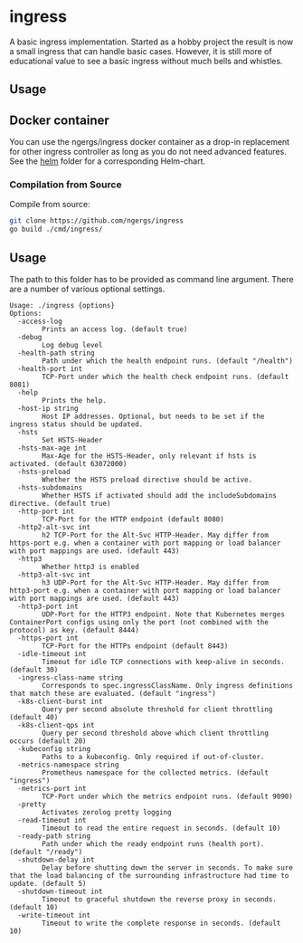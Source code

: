 # ingress

A basic ingress implementation. Started as a hobby project the result is now a small ingress that can
handle basic cases. However, it is still more of educational value to see a basic ingress without much bells and whistles.

## Usage

## Docker container
You can use the ngergs/ingress docker container as a drop-in replacement for other ingress controller
as long as you do not need advanced features. See the [helm](./helm) folder for a corresponding Helm-chart.

### Compilation from Source
Compile from source:
```bash
git clone https://github.com/ngergs/ingress
go build ./cmd/ingress/
```

## Usage
The path to this folder has to be provided as command line argument. There are a number of various optional settings.
```
Usage: ./ingress {options}
Options:
  -access-log
        Prints an access log. (default true)
  -debug
        Log debug level
  -health-path string
        Path under which the health endpoint runs. (default "/health")
  -health-port int
        TCP-Port under which the health check endpoint runs. (default 8081)
  -help
        Prints the help.
  -host-ip string
        Host IP addresses. Optional, but needs to be set if the ingress status should be updated.
  -hsts
        Set HSTS-Header
  -hsts-max-age int
        Max-Age for the HSTS-Header, only relevant if hsts is activated. (default 63072000)
  -hsts-preload
        Whether the HSTS preload directive should be active.
  -hsts-subdomains
        Whether HSTS if activated should add the includeSubdomains directive. (default true)
  -http-port int
        TCP-Port for the HTTP endpoint (default 8080)
  -http2-alt-svc int
        h2 TCP-Port for the Alt-Svc HTTP-Header. May differ from https-port e.g. when a container with port mapping or load balancer with port mappings are used. (default 443)
  -http3
        Whether http3 is enabled
  -http3-alt-svc int
        h3 UDP-Port for the Alt-Svc HTTP-Header. May differ from http3-port e.g. when a container with port mapping or load balancer with port mappings are used. (default 443)
  -http3-port int
        UDP-Port for the HTTP3 endpoint. Note that Kubernetes merges ContainerPort configs using only the port (not combined with the protocol) as key. (default 8444)
  -https-port int
        TCP-Port for the HTTPs endpoint (default 8443)
  -idle-timeout int
        Timeout for idle TCP connections with keep-alive in seconds. (default 30)
  -ingress-class-name string
        Corresponds to spec.ingressClassName. Only ingress definitions that match these are evaluated. (default "ingress")
  -k8s-client-burst int
        Query per second absolute threshold for client throttling (default 40)
  -k8s-client-qps int
        Query per second threshold above which client throttling occurs (default 20)
  -kubeconfig string
        Paths to a kubeconfig. Only required if out-of-cluster.
  -metrics-namespace string
        Prometheus namespace for the collected metrics. (default "ingress")
  -metrics-port int
        TCP-Port under which the metrics endpoint runs. (default 9090)
  -pretty
        Activates zerolog pretty logging
  -read-timeout int
        Timeout to read the entire request in seconds. (default 10)
  -ready-path string
        Path under which the ready endpoint runs (health port). (default "/ready")
  -shutdown-delay int
        Delay before shutting down the server in seconds. To make sure that the load balancing of the surrounding infrastructure had time to update. (default 5)
  -shutdown-timeout int
        Timeout to graceful shutdown the reverse proxy in seconds. (default 10)
  -write-timeout int
        Timeout to write the complete response in seconds. (default 10)
```
